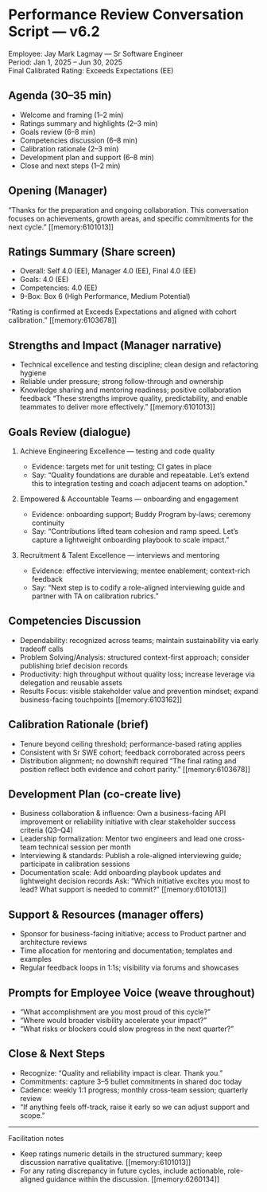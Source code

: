 # Performance Review Conversation Script — v6.2
Employee: Jay Mark Lagmay — Sr Software Engineer  
Period: Jan 1, 2025 – Jun 30, 2025  
Final Calibrated Rating: Exceeds Expectations (EE)

## Agenda (30–35 min)
- Welcome and framing (1–2 min)
- Ratings summary and highlights (2–3 min)
- Goals review (6–8 min)
- Competencies discussion (6–8 min)
- Calibration rationale (2–3 min)
- Development plan and support (6–8 min)
- Close and next steps (1–2 min)

## Opening (Manager)
“Thanks for the preparation and ongoing collaboration. This conversation focuses on achievements, growth areas, and specific commitments for the next cycle.” [[memory:6101013]]

## Ratings Summary (Share screen)
- Overall: Self 4.0 (EE), Manager 4.0 (EE), Final 4.0 (EE)
- Goals: 4.0 (EE)
- Competencies: 4.0 (EE)
- 9-Box: Box 6 (High Performance, Medium Potential)

“Rating is confirmed at Exceeds Expectations and aligned with cohort calibration.” [[memory:6103678]]

## Strengths and Impact (Manager narrative)
- Technical excellence and testing discipline; clean design and refactoring hygiene
- Reliable under pressure; strong follow-through and ownership
- Knowledge sharing and mentoring readiness; positive collaboration feedback
“These strengths improve quality, predictability, and enable teammates to deliver more effectively.” [[memory:6101013]]

## Goals Review (dialogue)
1) Achieve Engineering Excellence — testing and code quality
   - Evidence: targets met for unit testing; CI gates in place
   - Say: “Quality foundations are durable and repeatable. Let’s extend this to integration testing and coach adjacent teams on adoption.”

2) Empowered & Accountable Teams — onboarding and engagement
   - Evidence: onboarding support; Buddy Program by-laws; ceremony continuity
   - Say: “Contributions lifted team cohesion and ramp speed. Let’s capture a lightweight onboarding playbook to scale impact.”

3) Recruitment & Talent Excellence — interviews and mentoring
   - Evidence: effective interviewing; mentee enablement; context-rich feedback
   - Say: “Next step is to codify a role-aligned interviewing guide and partner with TA on calibration rubrics.”

## Competencies Discussion
- Dependability: recognized across teams; maintain sustainability via early tradeoff calls
- Problem Solving/Analysis: structured context-first approach; consider publishing brief decision records
- Productivity: high throughput without quality loss; increase leverage via delegation and reusable assets
- Results Focus: visible stakeholder value and prevention mindset; expand business-facing touchpoints [[memory:6103162]]

## Calibration Rationale (brief)
- Tenure beyond ceiling threshold; performance-based rating applies
- Consistent with Sr SWE cohort; feedback corroborated across peers
- Distribution alignment; no downshift required
“The final rating and position reflect both evidence and cohort parity.” [[memory:6103678]]

## Development Plan (co-create live)
- Business collaboration & influence: Own a business-facing API improvement or reliability initiative with clear stakeholder success criteria (Q3–Q4)
- Leadership formalization: Mentor two engineers and lead one cross-team technical session per month
- Interviewing & standards: Publish a role-aligned interviewing guide; participate in calibration sessions
- Documentation scale: Add onboarding playbook updates and lightweight decision records
Ask: “Which initiative excites you most to lead? What support is needed to commit?” [[memory:6101013]]

## Support & Resources (manager offers)
- Sponsor for business-facing initiative; access to Product partner and architecture reviews
- Time allocation for mentoring and documentation; templates and examples
- Regular feedback loops in 1:1s; visibility via forums and showcases

## Prompts for Employee Voice (weave throughout)
- “What accomplishment are you most proud of this cycle?”
- “Where would broader visibility accelerate your impact?”
- “What risks or blockers could slow progress in the next quarter?”

## Close & Next Steps
- Recognize: “Quality and reliability impact is clear. Thank you.”
- Commitments: capture 3–5 bullet commitments in shared doc today
- Cadence: weekly 1:1 progress; monthly cross-team session; quarterly review
- “If anything feels off-track, raise it early so we can adjust support and scope.”

---
Facilitation notes
- Keep ratings numeric details in the structured summary; keep discussion narrative qualitative. [[memory:6101013]]
- For any rating discrepancy in future cycles, include actionable, role-aligned guidance within the discussion. [[memory:6260134]]






